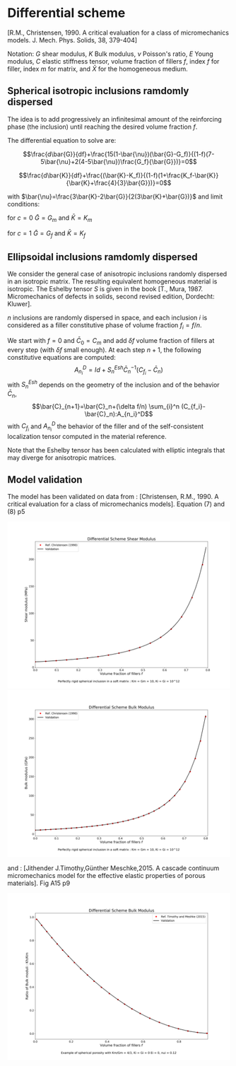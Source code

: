# Differential scheme

[R.M., Christensen, 1990. A critical evaluation for a class of micromechanics models. J. Mech. Phys. Solids, 38, 379-404]

Notation:
$G$ shear modulus, 
$K$ Bulk modulus, 
$\nu$ Poisson's ratio, 
$E$ Young modulus, $C$ elastic stiffness tensor,
volume fraction of fillers $f$,
index $f$ for filler, index $m$ for matrix, and $\bar{X}$ for the homogeneous medium. 

## Spherical isotropic inclusions ramdomly dispersed

The idea is to add progressively an infinitesimal amount of the reinforcing phase (the inclusion) until reaching the desired volume fraction $f$.

The differential equation to solve are:

$$\frac{d\bar{G}}{df}+\frac{15(1-\bar{\nu})(\bar{G}-G_f)}{(1-f)(7-5\bar{\nu}+2(4-5\bar{\nu})\frac{G_f}{\bar{G}})}=0$$

$$\frac{d\bar{K}}{df}+\frac{(\bar{K}-K_f)}{(1-f)(1+\frac{K_f-\bar{K}}{\bar{K}+\frac{4}{3}\bar{G}})}=0$$

with $\bar{\nu}=\frac{3\bar{K}-2\bar{G}}{2(3\bar{K}+\bar{G})}$ and limit conditions: 

for $c=0$ $\bar{G}=G_m$ and $\bar{K}=K_m$

for $c=1$ $\bar{G}=G_f$ and $\bar{K}=K_f$

## Ellipsoidal inclusions ramdomly dispersed
We consider the general case of anisotropic inclusions randomly dispersed in an isotropic matrix. The resulting equivalent homogeneous material is isotropic. 
The Eshelby tensor $S$ is given in the book [T., Mura, 1987. Micromechanics of defects in solids, second revised edition, Dordecht: Kluwer].

$n$ inclusions are randomly dispersed in space, and each inclusion $i$ is considered as a filler constitutive phase of volume fraction $f_i=f/n$. 

We start with $f=0$ and $\bar{C}_0=C_m$ and add $\delta f$ volume fraction of fillers at every step (with $\delta f$ small enough).
At each step $n+1$, the following constitutive equations are computed:
$$A_{n_i}^D=Id + S_{n}^{Esh} \bar{C}_{n}^{-1} (C_{f_i}-\bar{C}_n)$$
with $S_{n}^{Esh}$ depends on the geometry of the inclusion and of the behavior $\bar{C}_n$, 
$$\bar{C}_{n+1}=\bar{C}_n+(\delta f/n) \sum_{i}^n (C_{f_i}-\bar{C}_n):A_{n_i}^D$$ 
with $C_{f_i}$ and $A_{n_i}^{D}$ the behavior of the filler and of the self-consistent localization tensor computed in the material reference. 

Note that the Eshelby tensor has been calculated with elliptic integrals that may diverge for anisotropic matrices.
## Model validation
The model has been validated on data from : [Christensen,  R.M.,  1990.  A critical evaluation for a class of micromechanics models]. Equation (7) and (8) p5

<img src="model_descriptions/model_validate/Differentiel_Christensen_G.png" alt="drawing" width="600">
<img src="model_descriptions/model_validate/Differentiel_Christensen_K.png" alt="drawing" width="600">

and : [Jithender J.Timothy,Günther Meschke,2015. A cascade continuum micromechanics model for the effective elastic properties of porous materials]. Fig A15 p9

<img src="model_descriptions/model_validate/Differential_Timothy_K1.png" alt="drawing" width="600">